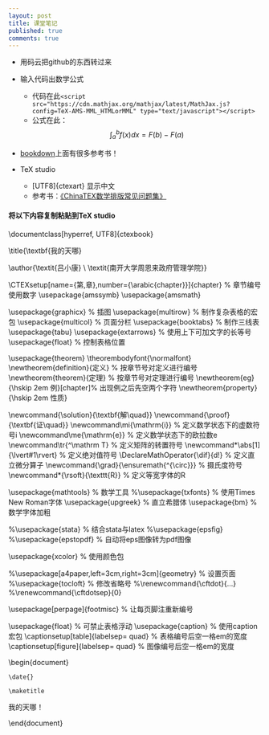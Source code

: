 ```yaml
---
layout: post
title: 课堂笔记
published: true
comments: true
---
```



* 用码云把github的东西转过来

* 输入代码出数学公式
  * 代码在此`<script src="https://cdn.mathjax.org/mathjax/latest/MathJax.js?config=TeX-AMS-MML_HTMLorMML" type="text/javascript"></script>`
  * 公式在此：$$ \int^b_a f(x)dx=F(b)-F(a) $$

*  [bookdown](https://bookdown.org/)上面有很多参考书！

* TeX studio
  * [UTF8]{ctexart} 显示中文
  * 参考书：[《ChinaTEX数学排版常见问题集》](http://wenku.baidu.com/link?url=JvOFILtnHq8Faz7azdTIv31k16e_PfMW8TJ9trB4ZIc0Y1SeoAqJueVzN0RNFLAWUcQFoP4h2G48fWH1pJNooKL3Gqhbr6JlZYUZXsSid5y)


#### 将以下内容复制粘贴到TeX studio


\documentclass[hyperref, UTF8]{ctexbook}

\title{\textbf{我的天哪}

\author{\textit{吕小康} \\ \textit{南开大学周恩来政府管理学院}}


\CTEXsetup[name={第,章},number={\arabic{chapter}}]{chapter} % 章节编号使用数字
\usepackage{amssymb}
\usepackage{amsmath}

\usepackage{graphicx}  % 插图
\usepackage{multirow}  % 制作复杂表格的宏包
\usepackage{multicol}  % 页面分栏
\usepackage{booktabs}  % 制作三线表
\usepackage{tabu}
\usepackage{extarrows} % 使用上下可加文字的长等号
\usepackage{float} % 控制表格位置

\usepackage{theorem}
\theorembodyfont{\normalfont}
\newtheorem{definition}{定义} % 按章节号对定义进行编号
\newtheorem{theorem}{定理}   % 按章节号对定理进行编号
\newtheorem{eg}{\hskip 2em 例}[chapter]% 出现例之后先空两个字符
\newtheorem{property}{\hskip 2em 性质}

\newcommand{\solution}{\textbf{解\quad}}
\newcommand{\proof}{\textbf{证\quad}}
\newcommand\mi{\mathrm{i}}          % 定义数学状态下的虚数符号i
\newcommand\me{\mathrm{e}}          % 定义数学状态下的欧拉数e
\newcommand\tr{^\mathrm T}          % 定义矩阵的转置符号
\newcommand*\abs[1]{\lvert#1\rvert} % 定义绝对值符号
\DeclareMathOperator{\dif}{d\!}     % 定义直立微分算子
\newcommand{\grad}{\ensuremath{^{\circ}}}  % 摄氏度符号
\newcommand*{\rsoft}{\texttt{R}} % 定义等宽字体的R

\usepackage{mathtools} % 数学工具
%\usepackage{txfonts}   % 使用Times New Roman字体
\usepackage{upgreek}   % 直立希腊体
\usepackage{bm}        % 数学字体加粗


%\usepackage{stata}    % 结合stata与latex
%\usepackage{epsfig}
%\usepackage{epstopdf} % 自动将eps图像转为pdf图像

\usepackage{xcolor}    % 使用颜色包

%\usepackage[a4paper,left=3cm,right=3cm]{geometry} % 设置页面
%\usepackage{tocloft}  % 修改省略号
%\renewcommand{\cftdot}{...}
%\renewcommand{\cftdotsep}{0}


\usepackage[perpage]{footmisc} % 让每页脚注重新编号


\usepackage{float} % 可禁止表格浮动
\usepackage{caption}   % 使用caption宏包
\captionsetup[table]{labelsep= quad}  % 表格编号后空一格em的宽度
\captionsetup[figure]{labelsep= quad} % 图像编号后空一格em的宽度


\begin{document}

	\date{}

	\maketitle

我的天哪！

\end{document}

